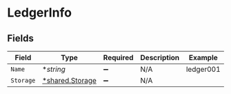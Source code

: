# LedgerInfo


## Fields

| Field                                                    | Type                                                     | Required                                                 | Description                                              | Example                                                  |
| -------------------------------------------------------- | -------------------------------------------------------- | -------------------------------------------------------- | -------------------------------------------------------- | -------------------------------------------------------- |
| `Name`                                                   | **string*                                                | :heavy_minus_sign:                                       | N/A                                                      | ledger001                                                |
| `Storage`                                                | [*shared.Storage](../../../pkg/models/shared/storage.md) | :heavy_minus_sign:                                       | N/A                                                      |                                                          |